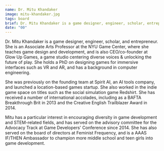 ```yaml
---
name: Dr. Mitu Khandaker
image: mitu-khandaker.jpg
tags: board
brief: Dr. Mitu Khandaker is a game designer, engineer, scholar, entrepreneur, and an Associate Arts Professor at the NYU Game Center.
date: "00"
---
```


Dr. Mitu Khandaker is a game designer, engineer, scholar, and entrepreneur. She is an Associate Arts Professor at the NYU Game Center, where she teaches game design and development, and is also CEO/co-founder at Glow Up Games, a game studio centering diverse voices & unlocking the future of play. She holds a PhD on designing games for immersive interfaces such as VR and AR, and has a background in computer engineering.

She was previously on the founding team at Spirit AI, an AI tools company, and launched a location-based games startup. She also worked in the indie game space on titles such as the social simulation game Redshirt. She has received a number of international accolades, including as a BAFTA Breakthrough Brit in 2013 and the Creative English Trailblazer Award in 2014.

Mitu has a particular interest in encouraging diversity in game development and STEM-related fields, and has served on the advisory committee for the Advocacy Track at Game Developers' Conference since 2014. She has also served on the board of directors at Feminist Frequency, and is a AAAS IF/THEN Ambassador to champion more middle school and teen girls into game development.
